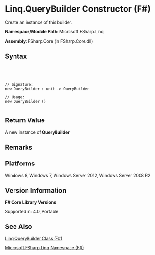 # Linq.QueryBuilder Constructor (F#)

Create an instance of this builder.

**Namespace/Module Path**: Microsoft.FSharp.Linq

**Assembly**: FSharp.Core (in FSharp.Core.dll)


## Syntax



```




// Signature:
new QueryBuilder : unit -> QueryBuilder

// Usage:
new QueryBuilder ()


```





## Return Value
A new instance of **QueryBuilder**.


## Remarks

## Platforms
Windows 8, Windows 7, Windows Server 2012, Windows Server 2008 R2


## Version Information
**F# Core Library Versions**

Supported in: 4.0, Portable




## See Also
[Linq.QueryBuilder Class &#40;F&#35;&#41;](Linq.QueryBuilder-Class-%5BFSharp%5D.md)

[Microsoft.FSharp.Linq Namespace &#40;F&#35;&#41;](Microsoft.FSharp.Linq-Namespace-%5BFSharp%5D.md)

